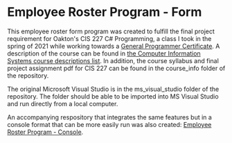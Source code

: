 # Employee Roster Program - Form

This employee roster form program was created to fulfill the final project requirement for Oakton's CIS 227 C# Programming, a class I took in the spring of 2021 while working towards a [General Programmer Certificate](https://catalog.oakton.edu/career-programs-pathways/computer-information-systems/general-programmer-certificate/). A description of the course can be found in [the Computer Information Systems course descriptions list](https://catalog.oakton.edu/course-descriptions/course-descriptions-discipline/cis/). In addition, the course syllabus and final project assignment pdf for CIS 227 can be found in the course_info folder of the repository. 

The original Microsoft Visual Studio is in the ms_visual_studio folder of the repository. The folder should be able to be imported into MS Visual Studio and run directly from a local computer. 

An accompanying respository that integrates the same features but in a console format that can be more easily run was also created: [Employee Roster Program - Console](https://github.com/john-albright/employee-roster-program-console).